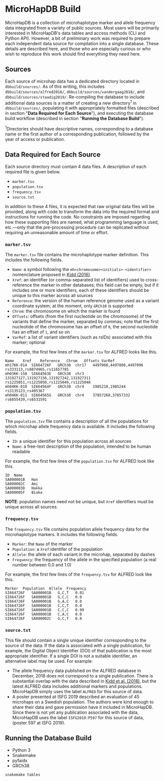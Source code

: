 # MicroHapDB Build

MicroHapDB is a collection of microhaplotype marker and allele frequency data integrated from a variety of public sources.
Most users will be primarily interested in MicroHapDB's data tables and access methods (CLI and Python API).
However, a bit of preliminary work was required to prepare each independent data source for compilation into a single database.
These details are described here, and those who are especially curious or who wish to reproduce this work should find everything they need here.


## Sources

Each source of microhap data has a dedicated directory located in `dbbuild/sources/`.
As of this writing, this includes `dbbuild/sources/alfred2018/`, `dbbuild/sources/vandergaag2018/`, and `dbbuild/sources/staadig2019/`.
Re-compiling the database to include additional data sources is a matter of creating a new directory<sup>1</sup> in `dbbuild/sources/`, populating it with appropriately formatted files (described in section "**Data Required for Each Source**"), and executing the database build workflow (described in section "**Running the Database Build**").

<sup>1</sup>Directories should have descriptive names, corresponding to a database name or the first author of a corresponding publication, followed by the year of access or publication.


## Data Required for Each Source

Each source directory must contain 4 data files.
A description of each required file is given below.

- `marker.tsv`
- `population.tsv`
- `frequency.tsv`
- `source.txt`

In addition to these 4 files, it is expected that raw original data files will be provided, along with code to transform the data into the required format and instructions for running the code.
No constraints are imposed regarding how these supporting files are named, what programming language is used, etc.—only that the pre-processing procedure can be replicated without requiring an unreasonable amount of time or effort.

### `marker.tsv`

The `marker.tsv` file contains the microhaplotype marker definition.
This includes the following fields.

- `Name`: a symbol following the `mh<chromosome><initials>-<identifier>` nomenclature proposed in [Kidd (2016)](https://dx.doi.org/10.1186/s40246-016-0078-y)
- `Xref`: an identifier (or comma-separated list of identifiers) used to cross-reference the marker in other databases; this field can be empty, but if it includes one or more identifiers, each of these identifiers should be unique to this marker across all sources
- `Reference`: the version of the human reference genome used as a variant coordinate system; at the moment, only `GRCh38` is supported
- `Chrom`: the chromosome on which the marker is found
- `Offsets`: offsets (from the first nucleotide on the chromosome) of the variants that define the marker, separated by commas; note that the first nucleotide of the chromosome has an offset of `0`, the second nucleotide has an offset of `1`, and so on
- `VarRef`: a list of variant identifiers (such as rsIDs) associated with this marker; optional

For example, the first few lines of the `marker.tsv` for ALFRED looks like this.

```
Name	Xref	Reference	Chrom	Offsets	VarRef
mh17KK-014	SI664726F	GRCh38	chr17	4497060,4497088,4497096	rs333113,rs8074965,rs11657785
mh03KK-150	SI664563E	GRCh38	chr3	131927127,131927156,131927242,131927311	rs1225051,rs1225050,rs1225049,rs1225048
mh04KK-010	SI664564F	GRCh38	chr4	1985210,1985244	rs3135123,rs495367
mh04KK-011	SI664565G	GRCh38	chr4	37857268,37857332	rs6855439,rs6531591
```


### `population.tsv`

The `population.tsv` file contains a description of all the populations for which microhap allele frequency data is available.
It includes the following fields.

- `ID`: a unique identifier for this population across all sources
- `Name`: a free-text description of the population, intended to be human readable

For example, the first few lines of the `population.tsv` for ALFRED look like this.

```
ID	Name
SA000001B	Han
SA000002C	Ami
SA000003D	Hakka
SA000005F	Biaka
```

**NOTE**: population names need not be unique, but `Xref` identifiers must be unique across all sources.

### `frequency.tsv`

The `frequency.tsv` file contains population allele frequency data for the microhaplotype markers.
It includes the following fields.

- `Marker`: the `Name` of the marker
- `Population`: a `Xref` identifer of the population
- `Allele`: the allele of each variant in the microhap, separated by dashes
- `Frequency`: the frequency of the allele in the specified population (a real number between 0.0 and 1.0)

For example, the first few lines of the `frequency.tsv` for ALFRED look like this.

```
Marker	Population	Allele	Frequency
SI664726F	SA000001B	G,C,T	0.01
SI664726F	SA000001B	G,C,C	0.0
SI664726F	SA000001B	G,A,C	0.0
SI664726F	SA000001B	C,C,T	0.0
SI664726F	SA000001B	C,C,C	0.99
SI664726F	SA000001B	C,A,C	0.0
SI664726F	SA000002C	G,C,T	0.0
```

### `source.txt`

This file should contain a single unique identifier corresponding to the source of the data.
If the data is associated with a single publication, for example, the Digital Object Identifier (DOI) of that publication is the most appropriate identifier.
If a single DOI is not a suitable identifier, an alternative label may be used.
For example:

- The allele frequency data published on the ALFRED database in December, 2018 does not correspond to a single publication.
  There is substantial overlap with the data described in [Kidd et al. (2018)](https://doi.org/10.1002/elps.201800092), but the latest ALFRED data includes additional markers and populations.
  MicroHapDB simply uses the label `ALFRED` for this source of data.
- A poster presented at ISFG 2019 described an evaluation of 45 microhaps on a Swedish population.
  The authors were kind enough to share their data and gave permission have it included in MicroHapDB.
  Since there is not yet any publication associated with the data, MicroHapDB uses the label `ISFG2019:P597` for this source of data, (poster 597 at ISFG 2019).


## Running the Database Build

- Python 3
- Snakemake
- pyfaidx
- GRCh38

```
snakemake tables
```
